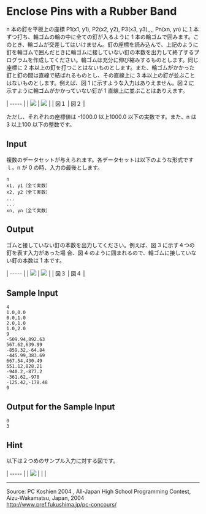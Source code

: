 # Enclose Pins with a Rubber Band

n 本の釘を平板上の座標 P1(x1, y1), P2(x2, y2), P3(x3, y3),,,, Pn(xn, yn) に１本ずつ打ち、輪ゴムの輪の中に全ての釘が入るように 1 本の輪ゴムで囲みます。このとき、輪ゴムが交差してはいけません。釘の座標を読み込んで、上記のように釘を輪ゴムで囲んだときに輪ゴムに接していない釘の本数を出力して終了するプログラムを作成してください。輪ゴムは充分に伸び縮みするものとします。同じ座標に 2 本以上の釘を打つことはないものとします。また、輪ゴムがかかった釘と釘の間は直線で結ばれるものとし、その直線上に 3 本以上の釘が並ぶことはないものとします。例えば、図 1 に示すような入力はありえません。図 2 に示すように輪ゴムがかかっていない釘が 1 直線上に並ぶことはありえます。

| ----- |
|  ![][1] |  ![][2] |
|  図１ |  図２ |

ただし、それぞれの座標値は -1000.0 以上1000.0 以下の実数です。また、n は 3 以上100 以下の整数です。

## Input

複数のデータセットが与えられます。各データセットは以下のような形式ですｌ。n が 0 の時、入力の最後とします。

    n
    x1, y1（全て実数）
    x2, y2（全て実数）
    ... 　　　　
    ...
    xn, yn（全て実数）

## Output

ゴムと接していない釘の本数を出力してください。例えば、図 3 に示す４つの釘を表す入力があった場 合、図 4 のように囲まれるので、輪ゴムに接していない釘の本数は 1 本です。

| ----- |
|  ![][3] |  ![][4] |
|  図３ |  図４ |

## Sample Input

    4
    1.0,0.0
    0.0,1.0
    2.0,1.0
    1.0,2.0
    9
    -509.94,892.63
    567.62,639.99
    -859.32,-64.84
    -445.99,383.69
    667.54,430.49
    551.12,828.21
    -940.2,-877.2
    -361.62,-970
    -125.42,-178.48
    0

## Output for the Sample Input

    0
    3

## Hint

以下は２つめのサンプル入力に対する図です。

| ----- |
|  ![][5] |
|   |

* * *

Source: PC Koshien 2004 , All-Japan High School Programming Contest, Aizu-Wakamatsu, Japan, 2004   
<http://www.pref.fukushima.jp/pc-concours/>

[1]: IMAGE1/convex1.gif
[2]: IMAGE1/convex2.gif
[3]: IMAGE1/convex3.gif
[4]: IMAGE1/convex4.gif
[5]: IMAGE1/convex5.gif
